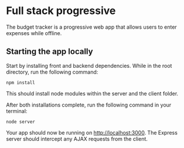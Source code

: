 # Full stack progressive
The budget tracker is a progressive web app that allows users to enter expenses while offline. 

## Starting the app locally

Start by installing front and backend dependencies. While in the root directory, run the following command:

```
npm install
```

This should install node modules within the server and the client folder.

After both installations complete, run the following command in your terminal:

```
node server
```

Your app should now be running on <http://localhost:3000>. The Express server should intercept any AJAX requests from the client.


